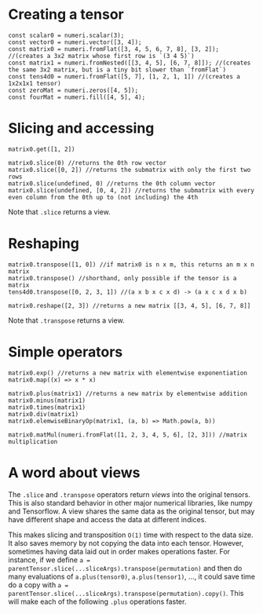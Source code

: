 # Creating a tensor

```
const scalar0 = numeri.scalar(3);
const vector0 = numeri.vector([3, 4]);
const matrix0 = numeri.fromFlat([3, 4, 5, 6, 7, 8], [3, 2]); //(creates a 3x2 matrix whose first row is `(3 4 5)`)
const matrix1 = numeri.fromNested([[3, 4, 5], [6, 7, 8]]); //(creates the same 3x2 matrix, but is a tiny bit slower than `fromFlat`)
const tens4d0 = numeri.fromFlat([5, 7], [1, 2, 1, 1]) //(creates a 1x2x1x1 tensor)
const zeroMat = numeri.zeros([4, 5]);
const fourMat = numeri.fill([4, 5], 4);
```

# Slicing and accessing

```
matrix0.get([1, 2])

matrix0.slice(0) //returns the 0th row vector
matrix0.slice([0, 2]) //returns the submatrix with only the first two rows
matrix0.slice(undefined, 0) //returns the 0th column vector
matrix0.slice(undefined, [0, 4, 2]) //returns the submatrix with every even column from the 0th up to (not including) the 4th
```
Note that `.slice` returns a view.

# Reshaping

```
matrix0.transpose([1, 0]) //if matrix0 is n x m, this returns an m x n matrix
matrix0.transpose() //shorthand, only possible if the tensor is a matrix
tens4d0.transpose([0, 2, 3, 1]) //(a x b x c x d) -> (a x c x d x b)

matrix0.reshape([2, 3]) //returns a new matrix [[3, 4, 5], [6, 7, 8]]
```
Note that `.transpose` returns a view.

# Simple operators

```
matrix0.exp() //returns a new matrix with elementwise exponentiation
matrix0.map((x) => x * x)

matrix0.plus(matrix1) //returns a new matrix by elementwise addition
matrix0.minus(matrix1)
matrix0.times(matrix1)
matrix0.div(matrix1)
matrix0.elemwiseBinaryOp(matrix1, (a, b) => Math.pow(a, b))

matrix0.matMul(numeri.fromFlat([1, 2, 3, 4, 5, 6], [2, 3])) //matrix multiplication
```

# A word about views

The `.slice` and `.transpose` operators return *views* into the original tensors.
This is also standard behavior in other major numerical libraries, like numpy and Tensorflow.
A view shares the same data as the original tensor, but may have different shape and access the data at different indices.

This makes slicing and transposition `O(1)` time with respect to the data size.
It also saves memory by not copying the data into each tensor.
However, sometimes having data laid out in order makes operations faster.
For instance, if we define `a = parentTensor.slice(...sliceArgs).transpose(permutation)` and then do many evaluations of `a.plus(tensor0)`, `a.plus(tensor1)`, ..., it could save time do a copy with `a = parentTensor.slice(...sliceArgs).transpose(permutation).copy()`.
This will make each of the following `.plus` operations faster.
